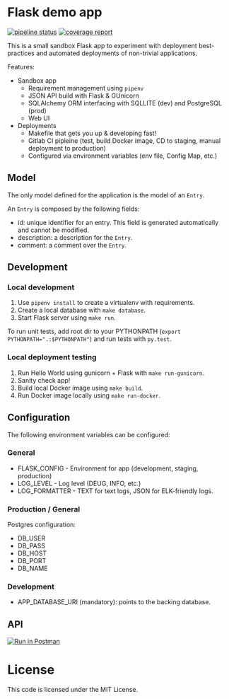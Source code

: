 # Flask demo app

[![pipeline status](https://gitlab.com/hamsterwheel/hello-world/badges/master/pipeline.svg)](https://gitlab.com/hamsterwheel/hello-world/commits/master) [![coverage report](https://gitlab.com/hamsterwheel/hello-world/badges/master/coverage.svg)](https://gitlab.com/hamsterwheel/hello-world/commits/master) 

This is a small sandbox Flask app to experiment with deployment best-practices and automated deployments
of non-trivial applications.

Features:
* Sandbox app
	* Requirement management using `pipenv`
	* JSON API build with Flask & GUnicorn
	* SQLAlchemy ORM interfacing with SQLLITE (dev) and PostgreSQL (prod)
	* Web UI
* Deployments
	* Makefile that gets you up & developing fast!
	* Gitlab CI pipleine (test, build Docker image, CD to staging, manual deployment to production)
	* Configured via environment variables (env file, Config Map, etc.)

## Model

The only model defined for the application is the model of an `Entry`.

An `Entry` is composed by the following fields:
* id: unique identifier for an entry. This field is generated automatically 
	and	cannot be modified.
* description: a description for the `Entry`. 
* comment: a comment over the `Entry`. 

## Development

### Local development
1. Use `pipenv install` to create a virtualenv with requirements.
2. Create a local database with `make database`.
3. Start Flask server using `make run`.

To run unit tests, add root dir to your PYTHONPATH (`export PYTHONPATH=".:$PYTHONPATH"`) and run tests with `py.test`.

### Local deployment testing
1. Run Hello World using gunicorn + Flask with `make run-gunicorn`.
2. Sanity check app!
3. Build local Docker image using `make build`.
4. Run Docker image locally using `make run-docker`.

## Configuration

The following environment variables can be configured:

### General
* FLASK_CONFIG - Environment for app (development, staging, production)
* LOG_LEVEL - Log level (DEUG, INFO, etc.)
* LOG_FORMATTER - TEXT for text logs, JSON for ELK-friendly logs.

### Production / General

Postgres configuration:
* DB_USER
* DB_PASS
* DB_HOST
* DB_PORT
* DB_NAME

### Development
* APP_DATABASE_URI (mandatory): points to the backing database.

## API

[![Run in Postman](https://run.pstmn.io/button.svg)](https://app.getpostman.com/run-collection/602ebf2c53d3cea6b560)

# License

This code is licensed under the MIT License.
